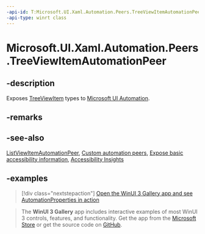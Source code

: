 ```yaml
---
-api-id: T:Microsoft.UI.Xaml.Automation.Peers.TreeViewItemAutomationPeer
-api-type: winrt class
---
```

<!-- Class syntax.
public class TreeViewItemAutomationPeer : ListViewItemAutomationPeer, ListViewItemAutomationPeer, IExpandCollapseProvider
-->

# Microsoft.UI.Xaml.Automation.Peers.TreeViewItemAutomationPeer

## -description

Exposes [TreeViewItem](../microsoft.ui.xaml.controls/treeviewitem.md) types to [Microsoft UI Automation](/windows/win32/winauto/entry-uiauto-win32).

## -remarks

## -see-also

[ListViewItemAutomationPeer](/uwp/api/windows.ui.xaml.automation.peers.listviewitemautomationpeer), [Custom automation peers](/windows/apps/design/accessibility/custom-automation-peers), [Expose basic accessibility information](/windows/apps/design/accessibility/basic-accessibility-information), [Accessibility Insights](https://accessibilityinsights.io/)

## -examples

> [!div class="nextstepaction"]
> [Open the WinUI 3 Gallery app and see AutomationProperties in action](winui3gallery:/item/AutomationProperties)

> The **WinUI 3 Gallery** app includes interactive examples of most WinUI 3 controls, features, and functionality. Get the app from the [Microsoft Store](https://www.microsoft.com/store/productId/9P3JFPWWDZRC) or get the source code on [GitHub](https://github.com/microsoft/WinUI-Gallery).

